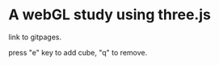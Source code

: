 A webGL study using three.js
============================
link to gitpages.

press "e" key to add cube, "q" to remove.